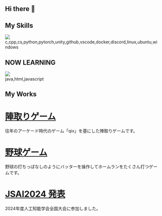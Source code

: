 ## Hi there 👋

## My Skills

<img src="https://skillicons.dev/icons?i=c,cpp,cs,python,pytorch,unity,github,vscode,docker,discord,linux,ubuntu,windows" /> <br />
c,cpp,cs,python,pytorch,unity,github,vscode,docker,discord,linux,ubuntu,windows
<br />
  
## NOW LEARNING

<img src="https://skillicons.dev/icons?i=java,html,javascript" /> <br />
java,html,javascript
<br />

## My Works
<h1><a href="https://github.com/tomo-unity/Encampment_File/tree/main/Encampment">陣取りゲーム</a></h1>
往年のアーケード時代のゲーム「qix」を基にした陣取りゲームです。

<h1><a href="https://github.com/tomo-unity/HomerunDurby/tree/main/HomerunDerby">野球ゲーム</a></h1>
野球の打ちっぱなしのようにバッターを操作してホームランをたくさん打つゲームです。

<h1><a href="https://confit.atlas.jp/guide/event/jsai2024/subject/2I5-GS-10-05/advanced">JSAI2024 発表</a></h1>
2024年度人工知能学会全国大会に参加しました。

<!--

##
![Foo_name's GitHub stats](https://github-readme-stats.vercel.app/api?username=tomo-unity&show_icons=true&theme=vue-dark)

[![Top Langs](https://github-readme-stats.vercel.app/api/top-langs/?username=tomo-unity&layout=compact&theme=vue-dark)](https://github.com/anuraghazra/github-readme-stats)

**tomo-unity/tomo-unity** is a ✨ _special_ ✨ repository because its `README.md` (this file) appears on your GitHub profile.

Here are some ideas to get you started:

- 🔭 I’m currently working on ...
- 🌱 I’m currently learning ...
- 👯 I’m looking to collaborate on ...
- 🤔 I’m looking for help with ...
- 💬 Ask me about ...
- 📫 How to reach me: ...
- 😄 Pronouns: ...
- ⚡ Fun fact: ...
-->

